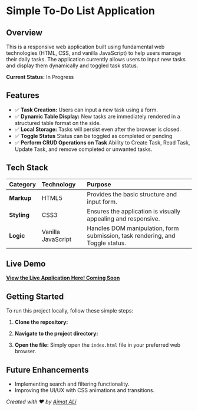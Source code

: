# Simple To-Do List Application

## Overview

This is a responsive web application built using fundamental web technologies (HTML, CSS, and vanilla JavaScript) to help users manage their daily tasks. The application currently allows users to input new tasks and display them dynamically and toggled task status.

**Current Status:** In Progress

## Features

- ✅ **Task Creation:** Users can input a new task using a form.
- ✅ **Dynamic Table Display:** New tasks are immediately rendered in a structured table format on the side.
- ✅ **Local Storage:** Tasks will persist even after the browser is closed.
- ✅ **Toggle Status** Status can be toggled as completed or pending
- ✅ **Perform CRUD Operations on Task** Ability to Create Task, Read Task, Update Task, and remove completed or unwanted tasks.

## Tech Stack

| Category    | Technology         | Purpose                                                                       |
| :---------- | :----------------- | :---------------------------------------------------------------------------- |
| **Markup**  | HTML5              | Provides the basic structure and input form.                                  |
| **Styling** | CSS3               | Ensures the application is visually appealing and responsive.                 |
| **Logic**   | Vanilla JavaScript | Handles DOM manipulation, form submission, task rendering, and Toggle status. |

## Live Demo

**[View the Live Application Here! Coming Soon](Coming-soon)**

## Getting Started

To run this project locally, follow these simple steps:

1.  **Clone the repository:**

2.  **Navigate to the project directory:**

3.  **Open the file:** Simply open the `index.html` file in your preferred web browser.

## Future Enhancements

- Implementing search and filtering functionality.
- Improving the UI/UX with CSS animations and transitions.

_Created with ❤️ by [Ajmat ALi](https://github.com/Ajmat-ALi)_
